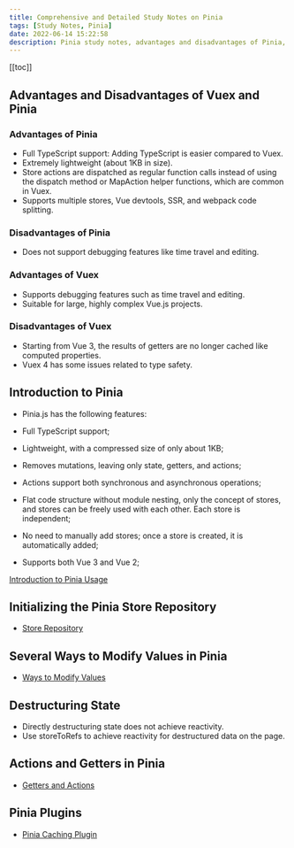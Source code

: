 ```yaml
---
title: Comprehensive and Detailed Study Notes on Pinia
tags: [Study Notes, Pinia]
date: 2022-06-14 15:22:58
description: Pinia study notes, advantages and disadvantages of Pinia, introduction to usage, initializing the store repository, several ways to modify values, destructuring state, getters and actions, Pinia plugins
---
```


[[toc]]

## Advantages and Disadvantages of Vuex and Pinia

### Advantages of Pinia

- Full TypeScript support: Adding TypeScript is easier compared to Vuex.
- Extremely lightweight (about 1KB in size).
- Store actions are dispatched as regular function calls instead of using the dispatch method or MapAction helper functions, which are common in Vuex.
- Supports multiple stores, Vue devtools, SSR, and webpack code splitting.

### Disadvantages of Pinia

- Does not support debugging features like time travel and editing.

### Advantages of Vuex

- Supports debugging features such as time travel and editing.
- Suitable for large, highly complex Vue.js projects.

### Disadvantages of Vuex

- Starting from Vue 3, the results of getters are no longer cached like computed properties.
- Vuex 4 has some issues related to type safety.

## Introduction to Pinia

- Pinia.js has the following features:

- Full TypeScript support;
- Lightweight, with a compressed size of only about 1KB;
- Removes mutations, leaving only state, getters, and actions;
- Actions support both synchronous and asynchronous operations;
- Flat code structure without module nesting, only the concept of stores, and stores can be freely used with each other. Each store is independent;
- No need to manually add stores; once a store is created, it is automatically added;
- Supports both Vue 3 and Vue 2;

[Introduction to Pinia Usage](https://blog.csdn.net/qq1195566313/article/details/123338137)

## Initializing the Pinia Store Repository

- [Store Repository](https://blog.csdn.net/qq1195566313/article/details/123342785)

## Several Ways to Modify Values in Pinia

- [Ways to Modify Values](https://blog.csdn.net/qq1195566313/article/details/123360349)

## Destructuring State

- Directly destructuring state does not achieve reactivity.
- Use storeToRefs to achieve reactivity for destructured data on the page.

## Actions and Getters in Pinia

- [Getters and Actions](https://blog.csdn.net/qq1195566313/article/details/123376269)

## Pinia Plugins

- [Pinia Caching Plugin](https://blog.csdn.net/qq1195566313/article/details/123431769)
